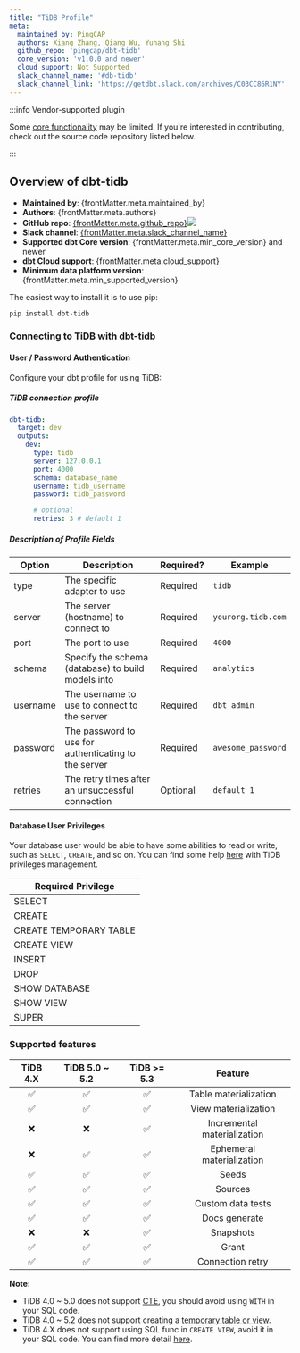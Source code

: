```yaml
---
title: "TiDB Profile"
meta:
  maintained_by: PingCAP
  authors: Xiang Zhang, Qiang Wu, Yuhang Shi
  github_repo: 'pingcap/dbt-tidb'
  core_version: 'v1.0.0 and newer'
  cloud_support: Not Supported
  slack_channel_name: '#db-tidb'
  slack_channel_link: 'https://getdbt.slack.com/archives/C03CC86R1NY'
---
```


:::info Vendor-supported plugin

Some [core functionality](https://github.com/pingcap/dbt-tidb/blob/main/README.md#supported-features) may be limited. 
If you're interested in contributing, check out the source code repository listed below.

:::

## Overview of dbt-tidb

<ul>
    <li><strong>Maintained by</strong>: {frontMatter.meta.maintained_by}</li>
    <li><strong>Authors</strong>: {frontMatter.meta.authors}</li>
    <li><strong>GitHub repo</strong>: <a href={`https://github.com/${frontMatter.meta.github_repo}`}>{frontMatter.meta.github_repo}</a><a href={`https://github.com/${frontMatter.meta.github_repo}`}><img src={`https://img.shields.io/github/stars/${frontMatter.meta.github_repo}?style=for-the-badge`}/></a></li>
    <li><strong>Slack channel</strong>: <a href={frontMatter.meta.slack_channel_link}>{frontMatter.meta.slack_channel_name}</a></li>
    <li><strong>Supported dbt Core version</strong>: {frontMatter.meta.min_core_version} and newer</li>
    <li><strong>dbt Cloud support</strong>: {frontMatter.meta.cloud_support}</li>
    <li><strong>Minimum data platform version</strong>: {frontMatter.meta.min_supported_version}</li>
    </ul>

The easiest way to install it is to use pip:

```
pip install dbt-tidb
```

### Connecting to TiDB with **dbt-tidb**

#### User / Password Authentication

Configure your dbt profile for using TiDB:

##### TiDB connection profile
<File name='profiles.yml'>

```yaml
dbt-tidb:
  target: dev
  outputs:
    dev:
      type: tidb
      server: 127.0.0.1
      port: 4000
      schema: database_name
      username: tidb_username
      password: tidb_password

      # optional
      retries: 3 # default 1
```

</File>

##### Description of Profile Fields

| Option   | Description                                          | Required? | Example             |
|----------|------------------------------------------------------|-----------|---------------------|
| type     | The specific adapter to use                          | Required  | `tidb`              |
| server   | The server (hostname) to connect to                  | Required  | `yourorg.tidb.com`  |
| port     | The port to use                                      | Required  | `4000`              |
| schema   | Specify the schema (database) to build models into   | Required  | `analytics`         |
| username | The username to use to connect to the server         | Required  | `dbt_admin`         |
| password | The password to use for authenticating to the server | Required  | `awesome_password`  |
| retries  | The retry times after an unsuccessful connection     | Optional  | `default 1`         |

#### Database User Privileges

Your database user would be able to have some abilities to read or write, such as `SELECT`, `CREATE`, and so on.
You can find some help [here](https://docs.pingcap.com/tidb/v4.0/privilege-management) with TiDB privileges management.

| Required Privilege     |
|------------------------|
| SELECT                 |
| CREATE                 |
| CREATE TEMPORARY TABLE |
| CREATE VIEW            |
| INSERT                 |
| DROP                   |
| SHOW DATABASE          |
| SHOW VIEW              |
| SUPER                  |

### Supported features

| TiDB 4.X | TiDB 5.0 ~ 5.2 | TiDB >= 5.3 |           Feature           |
|:--------:|:--------------:|:-----------:|:---------------------------:|
|    ✅     |       ✅        |      ✅      |    Table materialization    |
|    ✅     |       ✅        |      ✅      |    View materialization     |
|    ❌     |       ❌        |      ✅      | Incremental materialization |
|    ❌     |       ✅        |      ✅      |  Ephemeral materialization  |
|    ✅     |       ✅        |      ✅      |            Seeds            |
|    ✅     |       ✅        |      ✅      |           Sources           |
|    ✅     |       ✅        |      ✅      |      Custom data tests      |
|    ✅     |       ✅        |      ✅      |        Docs generate        |
|    ❌     |       ❌        |      ✅      |          Snapshots          |
|    ✅     |       ✅        |      ✅      |            Grant            |
|    ✅     |       ✅        |      ✅      |      Connection retry       |

**Note:**

* TiDB 4.0 ~ 5.0 does not support [CTE](https://docs.pingcap.com/tidb/dev/sql-statement-with),
  you should avoid using `WITH` in your SQL code.
* TiDB 4.0 ~ 5.2 does not support creating a [temporary table or view](https://docs.pingcap.com/tidb/v5.2/sql-statement-create-table#:~:text=sec\)-,MySQL%20compatibility,-TiDB%20does%20not).
* TiDB 4.X does not support using SQL func in `CREATE VIEW`, avoid it in your SQL code.
  You can find more detail [here](https://github.com/pingcap/tidb/pull/27252).
